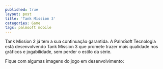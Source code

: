 ```yaml
---
published: true
layout: post
title: 'Tank Mission 3'
categories: Game
tags: palmsoft mobile
---
```

Tank Mission 2 já tem a sua continuação garantida. A PalmSoft Tecnologia está desenvolvendo Tank Mission 3 que promete trazer mais qualidade nos gráficos e jogabilidade, sem perder o estilo da série.

Fique com algumas imagens do jogo em desenvolvimento:





